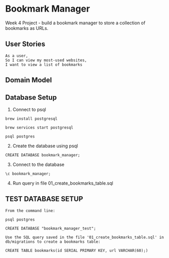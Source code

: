 # Bookmark Manager

Week 4 Project - build a bookmark manager to store a collection of bookmarks as
URLs.


 
 ## User Stories

 ```
 As a user,
 So I can view my most-used websites,
 I want to view a list of bookmarks
 ```

 ## Domain Model

 


 ## Database Setup

 1. Connect to psql 
 ```
 brew install postgresql

 brew services start postgresql

 psql postgres
 ```

 2. Create the database using psql

```
CREATE DATABASE bookmark_manager;

```

3. Connect to the database

```
\c bookmark_manager;

```

4. Run query in file 01_create_bookmarks_table.sql

## TEST DATABASE SETUP

```
From the command line:

psql postgres

CREATE DATABASE "bookmark_manager_test";

Use the SQL query saved in the file '01_create_bookmarks_table.sql' in db/migrations to create a bookmarks table:

CREATE TABLE bookmarks(id SERIAL PRIMARY KEY, url VARCHAR(60);)

```